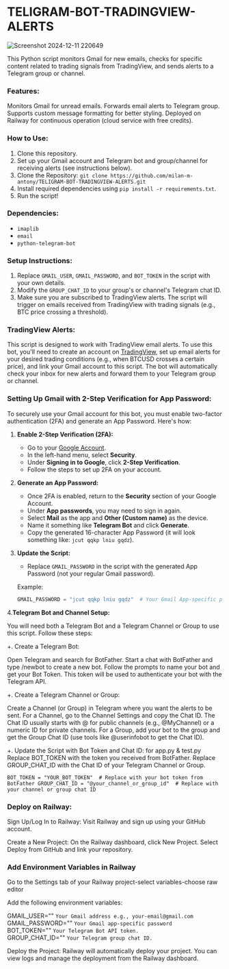 # TELIGRAM-BOT-TRADINGVIEW-ALERTS
   ![Screenshot 2024-12-11 220649](https://github.com/user-attachments/assets/ca3b9b5c-d64f-4de9-9417-6392f677d36a)


This Python script monitors Gmail for new emails, checks for specific content related to trading signals from TradingView, and sends alerts to a Telegram group or channel.

### Features:
Monitors Gmail for unread emails.
Forwards email alerts to Telegram group.
Supports custom message formatting for better styling.
Deployed on Railway for continuous operation (cloud service with free credits).

### How to Use:
1. Clone this repository.
2. Set up your Gmail account and Telegram bot and group/channel for receiving alerts (see instructions below).
3. Clone the Repository: `git clone https://github.com/milan-m-antony/TELIGRAM-BOT-TRADINGVIEW-ALERTS.git`
4. Install required dependencies using `pip install -r requirements.txt`.
5. Run the script!

### Dependencies:
- `imaplib`
- `email`
- `python-telegram-bot`

### Setup Instructions:
1. Replace `GMAIL_USER`, `GMAIL_PASSWORD`, and `BOT_TOKEN` in the script with your own details.
2. Modify the `GROUP_CHAT_ID` to your group's or channel's Telegram chat ID.
3. Make sure you are subscribed to TradingView alerts. The script will trigger on emails received from TradingView with trading signals (e.g., BTC price crossing a threshold).

### TradingView Alerts:
This script is designed to work with TradingView email alerts. To use this bot, you'll need to create an account on [TradingView](https://www.tradingview.com/), set up email alerts for your desired trading conditions (e.g., when BTCUSD crosses a certain price), and link your Gmail account to this script. The bot will automatically check your inbox for new alerts and forward them to your Telegram group or channel.

### Setting Up Gmail with 2-Step Verification for App Password:
To securely use your Gmail account for this bot, you must enable two-factor authentication (2FA) and generate an App Password. Here's how:

1. **Enable 2-Step Verification (2FA):**
   - Go to your [Google Account](https://myaccount.google.com/).
   - In the left-hand menu, select **Security**.
   - Under **Signing in to Google**, click **2-Step Verification**.
   - Follow the steps to set up 2FA on your account.

2. **Generate an App Password:**
   - Once 2FA is enabled, return to the **Security** section of your Google Account.
   - Under **App passwords**, you may need to sign in again.
   - Select **Mail** as the app and **Other (Custom name)** as the device.
   - Name it something like **Telegram Bot** and click **Generate**.
   - Copy the generated 16-character App Password (it will look something like: `jcut qqkp lniu gqdz`).

3. **Update the Script:**
   - Replace `GMAIL_PASSWORD` in the script with the generated App Password (not your regular Gmail password).

   Example:
   ```python
   GMAIL_PASSWORD = "jcut qqkp lniu gqdz"  # Your Gmail App-specific password
   
4.**Telegram Bot and Channel Setup:**

You will need both a Telegram Bot and a Telegram Channel or Group to use this script. Follow these steps:

+. Create a Telegram Bot:
   
Open Telegram and search for BotFather.
Start a chat with BotFather and type /newbot to create a new bot.
Follow the prompts to name your bot and get your Bot Token. This token will be used to authenticate your bot with the Telegram API.

+. Create a Telegram Channel or Group:

Create a Channel (or Group) in Telegram where you want the alerts to be sent.
For a Channel, go to the Channel Settings and copy the Chat ID. The Chat ID usually starts with @ for public channels (e.g., @MyChannel) or a numeric ID for private channels.
For a Group, add your bot to the group and get the Group Chat ID (use tools like @userinfobot to get the Chat ID).

+. Update the Script with Bot Token and Chat ID: for app.py & test.py
Replace BOT_TOKEN with the token you received from BotFather.
Replace GROUP_CHAT_ID with the Chat ID of your Telegram Channel or Group.

`BOT_TOKEN = "YOUR_BOT_TOKEN"  # Replace with your bot token from BotFather
GROUP_CHAT_ID = "@your_channel_or_group_id"  # Replace with your channel or group chat ID`

### Deploy on Railway:

Sign Up/Log In to Railway: Visit Railway and sign up using your GitHub account.

Create a New Project:
    On the Railway dashboard, click New Project.
    Select Deploy from GitHub and link your repository.
    
### Add Environment Variables in Railway

Go to the Settings tab of your Railway project-select variables-choose raw editor

Add the following environment variables:

GMAIL_USER="" `Your Gmail address e.g., your-email@gmail.com` <br>
GMAIL_PASSWORD="" `Your Gmail app-specific password` <br>
BOT_TOKEN="" `Your Telegram Bot API token.  ` <br>
GROUP_CHAT_ID="" `Your Telegram group chat ID.`
   
Deploy the Project: Railway will automatically deploy your project. You can view logs and manage the deployment from the Railway dashboard.





